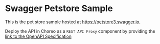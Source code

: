 # Swagger Petstore Sample

This is the pet store sample hosted at https://petstore3.swagger.io.

Deploy the API in Choreo as a `REST API Proxy` component by providing the [link to the OpenAPI Specification](https://raw.githubusercontent.com/wso2/choreo-sample-apps/main/rest-api-proxy/pet-store/openapi.yaml)
